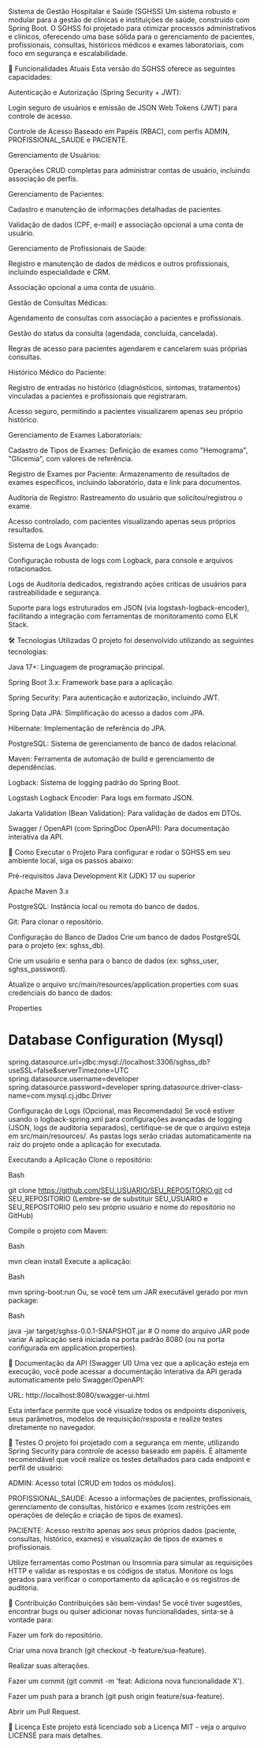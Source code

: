 Sistema de Gestão Hospitalar e Saúde (SGHSS)
Um sistema robusto e modular para a gestão de clínicas e instituições de saúde, construído com Spring Boot. O SGHSS foi projetado para otimizar processos administrativos e clínicos, oferecendo uma base sólida para o gerenciamento de pacientes, profissionais, consultas, históricos médicos e exames laboratoriais, com foco em segurança e escalabilidade.

🚀 Funcionalidades Atuais
Esta versão do SGHSS oferece as seguintes capacidades:

Autenticação e Autorização (Spring Security + JWT):

Login seguro de usuários e emissão de JSON Web Tokens (JWT) para controle de acesso.

Controle de Acesso Baseado em Papéis (RBAC), com perfis ADMIN, PROFISSIONAL_SAUDE e PACIENTE.

Gerenciamento de Usuários:

Operações CRUD completas para administrar contas de usuário, incluindo associação de perfis.

Gerenciamento de Pacientes:

Cadastro e manutenção de informações detalhadas de pacientes.

Validação de dados (CPF, e-mail) e associação opcional a uma conta de usuário.

Gerenciamento de Profissionais de Saúde:

Registro e manutenção de dados de médicos e outros profissionais, incluindo especialidade e CRM.

Associação opcional a uma conta de usuário.

Gestão de Consultas Médicas:

Agendamento de consultas com associação a pacientes e profissionais.

Gestão do status da consulta (agendada, concluída, cancelada).

Regras de acesso para pacientes agendarem e cancelarem suas próprias consultas.

Histórico Médico do Paciente:

Registro de entradas no histórico (diagnósticos, sintomas, tratamentos) vinculadas a pacientes e profissionais que registraram.

Acesso seguro, permitindo a pacientes visualizarem apenas seu próprio histórico.

Gerenciamento de Exames Laboratoriais:

Cadastro de Tipos de Exames: Definição de exames como "Hemograma", "Glicemia", com valores de referência.

Registro de Exames por Paciente: Armazenamento de resultados de exames específicos, incluindo laboratório, data e link para documentos.

Auditoria de Registro: Rastreamento do usuário que solicitou/registrou o exame.

Acesso controlado, com pacientes visualizando apenas seus próprios resultados.

Sistema de Logs Avançado:

Configuração robusta de logs com Logback, para console e arquivos rotacionados.

Logs de Auditoria dedicados, registrando ações críticas de usuários para rastreabilidade e segurança.

Suporte para logs estruturados em JSON (via logstash-logback-encoder), facilitando a integração com ferramentas de monitoramento como ELK Stack.

🛠️ Tecnologias Utilizadas
O projeto foi desenvolvido utilizando as seguintes tecnologias:

Java 17+: Linguagem de programação principal.

Spring Boot 3.x: Framework base para a aplicação.

Spring Security: Para autenticação e autorização, incluindo JWT.

Spring Data JPA: Simplificação do acesso a dados com JPA.

Hibernate: Implementação de referência do JPA.

PostgreSQL: Sistema de gerenciamento de banco de dados relacional.

Maven: Ferramenta de automação de build e gerenciamento de dependências.

Logback: Sistema de logging padrão do Spring Boot.

Logstash Logback Encoder: Para logs em formato JSON.

Jakarta Validation (Bean Validation): Para validação de dados em DTOs.

Swagger / OpenAPI (com SpringDoc OpenAPI): Para documentação interativa da API.

🚀 Como Executar o Projeto
Para configurar e rodar o SGHSS em seu ambiente local, siga os passos abaixo:

Pré-requisitos
Java Development Kit (JDK) 17 ou superior

Apache Maven 3.x

PostgreSQL: Instância local ou remota do banco de dados.

Git: Para clonar o repositório.

Configuração do Banco de Dados
Crie um banco de dados PostgreSQL para o projeto (ex: sghss_db).

Crie um usuário e senha para o banco de dados (ex: sghss_user, sghss_password).

Atualize o arquivo src/main/resources/application.properties com suas credenciais do banco de dados:

Properties

# Database Configuration (Mysql)
spring.datasource.url=jdbc:mysql://localhost:3306/sghss_db?useSSL=false&serverTimezone=UTC
spring.datasource.username=developer
spring.datasource.password=developer
spring.datasource.driver-class-name=com.mysql.cj.jdbc.Driver

Configuração de Logs (Opcional, mas Recomendado)
Se você estiver usando o logback-spring.xml para configurações avançadas de logging (JSON, logs de auditoria separados), certifique-se de que o arquivo esteja em src/main/resources/. As pastas logs serão criadas automaticamente na raiz do projeto onde a aplicação for executada.

Executando a Aplicação
Clone o repositório:

Bash

git clone https://github.com/SEU_USUARIO/SEU_REPOSITORIO.git
cd SEU_REPOSITORIO
(Lembre-se de substituir SEU_USUARIO e SEU_REPOSITORIO pelo seu próprio usuário e nome do repositório no GitHub)

Compile o projeto com Maven:

Bash

mvn clean install
Execute a aplicação:

Bash

mvn spring-boot:run
Ou, se você tem um JAR executável gerado por mvn package:

Bash

java -jar target/sghss-0.0.1-SNAPSHOT.jar # O nome do arquivo JAR pode variar
A aplicação será iniciada na porta padrão 8080 (ou na porta configurada em application.properties).

📖 Documentação da API (Swagger UI)
Uma vez que a aplicação esteja em execução, você pode acessar a documentação interativa da API gerada automaticamente pelo Swagger/OpenAPI:

URL: http://localhost:8080/swagger-ui.html

Esta interface permite que você visualize todos os endpoints disponíveis, seus parâmetros, modelos de requisição/resposta e realize testes diretamente no navegador.

🧪 Testes
O projeto foi projetado com a segurança em mente, utilizando Spring Security para controle de acesso baseado em papéis. É altamente recomendável que você realize os testes detalhados para cada endpoint e perfil de usuário:

ADMIN: Acesso total (CRUD em todos os módulos).

PROFISSIONAL_SAUDE: Acesso a informações de pacientes, profissionais, gerenciamento de consultas, histórico e exames (com restrições em operações de deleção e criação de tipos de exames).

PACIENTE: Acesso restrito apenas aos seus próprios dados (paciente, consultas, histórico, exames) e visualização de tipos de exames e profissionais.

Utilize ferramentas como Postman ou Insomnia para simular as requisições HTTP e validar as respostas e os códigos de status. Monitore os logs gerados para verificar o comportamento da aplicação e os registros de auditoria.

🤝 Contribuição
Contribuições são bem-vindas! Se você tiver sugestões, encontrar bugs ou quiser adicionar novas funcionalidades, sinta-se à vontade para:

Fazer um fork do repositório.

Criar uma nova branch (git checkout -b feature/sua-feature).

Realizar suas alterações.

Fazer um commit (git commit -m 'feat: Adiciona nova funcionalidade X').

Fazer um push para a branch (git push origin feature/sua-feature).

Abrir um Pull Request.

📄 Licença
Este projeto está licenciado sob a Licença MIT - veja o arquivo LICENSE para mais detalhes.

